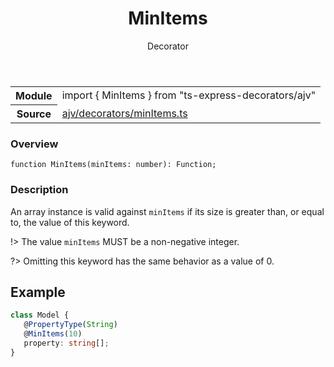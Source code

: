 <header class="symbol-info-header">    <h1 id="minitems">MinItems</h1>    <label class="symbol-info-type-label decorator">Decorator</label>      </header>
<section class="symbol-info">      <table class="is-full-width">        <tbody>        <tr>          <th>Module</th>          <td>            <div class="lang-typescript">                <span class="token keyword">import</span> { MinItems }                 <span class="token keyword">from</span>                 <span class="token string">"ts-express-decorators/ajv"</span>                            </div>          </td>        </tr>        <tr>          <th>Source</th>          <td>            <a href="https://romakita.github.io/ts-express-decorators/#//blob/v2.16.0/src/ajv/decorators/minItems.ts#L0-L0">                ajv/decorators/minItems.ts            </a>        </td>        </tr>                </tbody>      </table>    </section>

### Overview

<pre><code class="typescript-lang">function <span class="token function">MinItems</span><span class="token punctuation">(</span>minItems<span class="token punctuation">:</span> <span class="token keyword">number</span><span class="token punctuation">)</span><span class="token punctuation">:</span> Function<span class="token punctuation">;</span></code></pre>

### Description

An array instance is valid against `minItems` if its size is greater than, or equal to, the value of this keyword.

!> The value `minItems` MUST be a non-negative integer.

?> Omitting this keyword has the same behavior as a value of 0.

## Example

```typescript
class Model {
   @PropertyType(String)
   @MinItems(10)
   property: string[];
}
```
